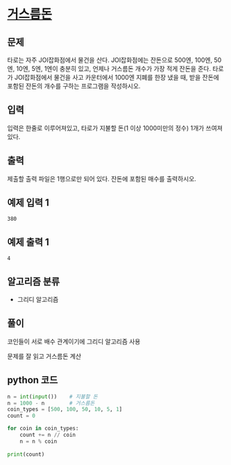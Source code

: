 # [거스름돈](https://www.acmicpc.net/problem/5585)

## 문제
타로는 자주 JOI잡화점에서 물건을 산다. JOI잡화점에는 잔돈으로 500엔, 100엔, 50엔, 10엔, 5엔, 1엔이 충분히 있고, 언제나 거스름돈 개수가 가장 적게 잔돈을 준다. 타로가 JOI잡화점에서 물건을 사고 카운터에서 1000엔 지폐를 한장 냈을 때, 받을 잔돈에 포함된 잔돈의 개수를 구하는 프로그램을 작성하시오.

## 입력
입력은 한줄로 이루어져있고, 타로가 지불할 돈(1 이상 1000미만의 정수) 1개가 쓰여져있다.

## 출력
제출할 출력 파일은 1행으로만 되어 있다. 잔돈에 포함된 매수를 출력하시오.

## 예제 입력 1 
    380

## 예제 출력 1 
    4

## 알고리즘 분류
- 그리디 알고리즘

## 풀이
코인들이 서로 배수 관계이기에 그리디 알고리즘 사용

문제를 잘 읽고 거스름돈 계산

## python 코드
```python
n = int(input())    # 지불할 돈
n = 1000 - n        # 거스름돈
coin_types = [500, 100, 50, 10, 5, 1]
count = 0

for coin in coin_types:
    count += n // coin
    n = n % coin
    
print(count)
```